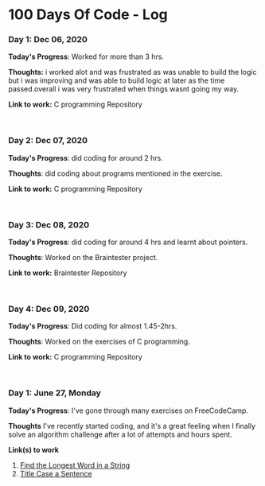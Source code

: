 # 100 Days Of Code - Log

### Day 1: Dec 06, 2020 

**Today's Progress**: Worked for more than 3 hrs.

**Thoughts:** i worked alot and was frustrated as was unable to build the logic but i was improving and was able to build logic at later as the time passed.overall i was very frustrated when things wasnt going my way.

**Link to work:** C programming Repository

<br>


### Day 2: Dec 07, 2020 

**Today's Progress**: did coding for around 2 hrs.

**Thoughts**: did coding about programs mentioned in the exercise.

**Link to work:** C programming Repository

<br>

### Day 3: Dec 08, 2020 

**Today's Progress**: did coding for around 4 hrs and learnt about pointers.

**Thoughts**: Worked on the Braintester project.

**Link to work:** Braintester Repository

<br>

### Day 4: Dec 09, 2020 

**Today's Progress**: Did coding for almost 1.45-2hrs.

**Thoughts**: Worked on the exercises of C programming.

**Link to work:** C programming Repository

<br>


### Day 1: June 27, Monday

**Today's Progress**: I've gone through many exercises on FreeCodeCamp.

**Thoughts** I've recently started coding, and it's a great feeling when I finally solve an algorithm challenge after a lot of attempts and hours spent.

**Link(s) to work**
1. [Find the Longest Word in a String](https://www.freecodecamp.com/challenges/find-the-longest-word-in-a-string)
2. [Title Case a Sentence](https://www.freecodecamp.com/challenges/title-case-a-sentence)
